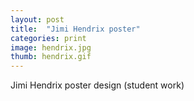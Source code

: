 ```yaml
---
layout: post
title:  "Jimi Hendrix poster"
categories: print
image: hendrix.jpg
thumb: hendrix.gif
---
```


Jimi Hendrix poster design (student work)
